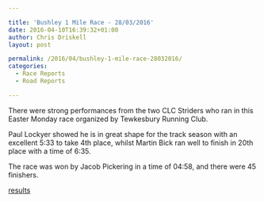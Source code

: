 ```yaml
---

title: 'Bushley 1 Mile Race - 28/03/2016'
date: 2016-04-10T16:39:32+01:00
author: Chris Driskell
layout: post

permalink: /2016/04/bushley-1-mile-race-28032016/
categories:
  - Race Reports
  - Road Reports

---
```

There were strong performances from the two CLC Striders who ran in this Easter Monday race organized by Tewkesbury Running Club.

Paul Lockyer showed he is in great shape for the track season with an excellent 5:33 to take 4th place, whilst Martin Bick ran well to finish in 20th place with a time of 6:35.

The race was won by Jacob Pickering in a time of 04:58, and there were 45 finishers.

[results](http://media.wix.com/ugd/a64247_7ea1db6c136b40788631b0417d925ca0.pdf)

&nbsp;